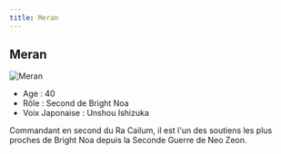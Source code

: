 ```yaml
---
title: Meran
---
```


Meran
-----


![Meran](/images/stories/saga/unicorn/persos/meran.jpg)
* Age : 40
* Rôle : Second de Bright Noa
* Voix Japonaise : Unshou Ishizuka

Commandant en second du Ra Cailum, il est l'un des soutiens les plus proches de Bright Noa depuis la Seconde Guerre de Neo Zeon.
